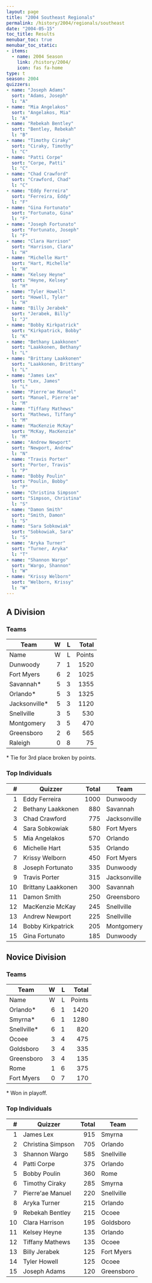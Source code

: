 ```yaml
---
layout: page
title: "2004 Southeast Regionals"
permalink: /history/2004/regionals/southeast
date: "2004-05-15"
toc_title: Results
menubar_toc: true
menubar_toc_static:
- items:
  - name: 2004 Season
    link: /history/2004/
    icon: fas fa-home
type: t
season: 2004
quizzers:
- name: "Joseph Adams"
  sort: "Adams, Joseph"
  l: "A"
- name: "Mia Angelakos"
  sort: "Angelakos, Mia"
  l: "A"
- name: "Rebekah Bentley"
  sort: "Bentley, Rebekah"
  l: "B"
- name: "Timothy Ciraky"
  sort: "Ciraky, Timothy"
  l: "C"
- name: "Patti Corpe"
  sort: "Corpe, Patti"
  l: "C"
- name: "Chad Crawford"
  sort: "Crawford, Chad"
  l: "C"
- name: "Eddy Ferreira"
  sort: "Ferreira, Eddy"
  l: "F"
- name: "Gina Fortunato"
  sort: "Fortunato, Gina"
  l: "F"
- name: "Joseph Fortunato"
  sort: "Fortunato, Joseph"
  l: "F"
- name: "Clara Harrison"
  sort: "Harrison, Clara"
  l: "H"
- name: "Michelle Hart"
  sort: "Hart, Michelle"
  l: "H"
- name: "Kelsey Heyne"
  sort: "Heyne, Kelsey"
  l: "H"
- name: "Tyler Howell"
  sort: "Howell, Tyler"
  l: "H"
- name: "Billy Jerabek"
  sort: "Jerabek, Billy"
  l: "J"
- name: "Bobby Kirkpatrick"
  sort: "Kirkpatrick, Bobby"
  l: "K"
- name: "Bethany Laakkonen"
  sort: "Laakkonen, Bethany"
  l: "L"
- name: "Brittany Laakkonen"
  sort: "Laakkonen, Brittany"
  l: "L"
- name: "James Lex"
  sort: "Lex, James"
  l: "L"
- name: "Pierre'ae Manuel"
  sort: "Manuel, Pierre'ae"
  l: "M"
- name: "Tiffany Mathews"
  sort: "Mathews, Tiffany"
  l: "M"
- name: "MacKenzie McKay"
  sort: "McKay, MacKenzie"
  l: "M"
- name: "Andrew Newport"
  sort: "Newport, Andrew"
  l: "N"
- name: "Travis Porter"
  sort: "Porter, Travis"
  l: "P"
- name: "Bobby Poulin"
  sort: "Poulin, Bobby"
  l: "P"
- name: "Christina Simpson"
  sort: "Simpson, Christina"
  l: "S"
- name: "Damon Smith"
  sort: "Smith, Damon"
  l: "S"
- name: "Sara Sobkowiak"
  sort: "Sobkowiak, Sara"
  l: "S"
- name: "Aryka Turner"
  sort: "Turner, Aryka"
  l: "T"
- name: "Shannon Wargo"
  sort: "Wargo, Shannon"
  l: "W"
- name: "Krissy Welborn"
  sort: "Welborn, Krissy"
  l: "W"
---
```


## A Division

### Teams

| Team          |    W |    L |  Total |
| ------------- | ---: | ---: | -----: |
| Name          |    W |    L | Points |
| Dunwoody      |    7 |    1 |   1520 |
| Fort Myers    |    6 |    2 |   1025 |
| Savannah*     |    5 |    3 |   1355 |
| Orlando*      |    5 |    3 |   1325 |
| Jacksonville* |    5 |    3 |   1120 |
| Snellville    |    3 |    5 |    530 |
| Montgomery    |    3 |    5 |    470 |
| Greensboro    |    2 |    6 |    565 |
| Raleigh       |    0 |    8 |     75 |

\* Tie for 3rd place broken by points.

### Top Individuals

|    # | Quizzer            | Total | Team         |
| ---: | ------------------ | ----: | ------------ |
|    1 | Eddy Ferreira      |  1000 | Dunwoody     |
|    2 | Bethany Laakkonen  |   880 | Savannah     |
|    3 | Chad Crawford      |   775 | Jacksonville |
|    4 | Sara Sobkowiak     |   580 | Fort Myers   |
|    5 | Mia Angelakos      |   570 | Orlando      |
|    6 | Michelle Hart      |   535 | Orlando      |
|    7 | Krissy Welborn     |   450 | Fort Myers   |
|    8 | Joseph Fortunato   |   335 | Dunwoody     |
|    9 | Travis Porter      |   315 | Jacksonville |
|   10 | Brittany Laakkonen |   300 | Savannah     |
|   11 | Damon Smith        |   250 | Greensboro   |
|   12 | MacKenzie McKay    |   245 | Snellville   |
|   13 | Andrew Newport     |   225 | Snellville   |
|   14 | Bobby Kirkpatrick  |   205 | Montgomery   |
|   15 | Gina Fortunato     |   185 | Dunwoody     |

## Novice Division

### Teams

| Team        |    W |    L |  Total |
| ----------- | ---: | ---: | -----: |
| Name        |    W |    L | Points |
| Orlando*    |    6 |    1 |   1420 |
| Smyrna*     |    6 |    1 |   1280 |
| Snellville* |    6 |    1 |    820 |
| Ocoee       |    3 |    4 |    475 |
| Goldsboro   |    3 |    4 |    335 |
| Greensboro  |    3 |    4 |    135 |
| Rome        |    1 |    6 |    375 |
| Fort Myers  |    0 |    7 |    170 |

\* Won in playoff.

### Top Individuals

|    # | Quizzer           | Total | Team       |
| ---: | ----------------- | ----: | ---------- |
|    1 | James Lex         |   915 | Smyrna     |
|    2 | Christina Simpson |   705 | Orlando    |
|    3 | Shannon Wargo     |   585 | Snellville |
|    4 | Patti Corpe       |   375 | Orlando    |
|    5 | Bobby Poulin      |   360 | Rome       |
|    6 | Timothy Ciraky    |   285 | Smyrna     |
|    7 | Pierre'ae Manuel  |   220 | Snellville |
|    8 | Aryka Turner      |   215 | Orlando    |
|    9 | Rebekah Bentley   |   215 | Ocoee      |
|   10 | Clara Harrison    |   195 | Goldsboro  |
|   11 | Kelsey Heyne      |   135 | Orlando    |
|   12 | Tiffany Mathews   |   135 | Ocoee      |
|   13 | Billy Jerabek     |   125 | Fort Myers |
|   14 | Tyler Howell      |   125 | Ocoee      |
|   15 | Joseph Adams      |   120 | Greensboro |